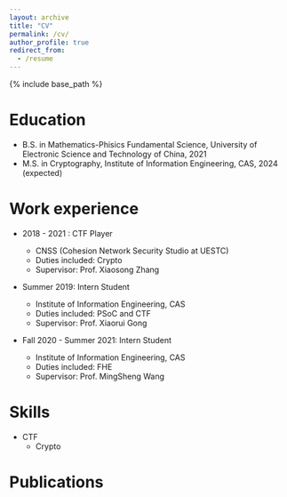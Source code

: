 ```yaml
---
layout: archive
title: "CV"
permalink: /cv/
author_profile: true
redirect_from:
  - /resume
---
```


{% include base_path %}

Education
======
* B.S. in Mathematics-Phisics Fundamental Science, University of Electronic Science and Technology of China, 2021
* M.S. in Cryptography, Institute of Information Engineering, CAS, 2024 (expected)

Work experience
======
* 2018 - 2021 : CTF Player
  * CNSS (Cohesion Network Security Studio at UESTC)
  * Duties included: Crypto
  * Supervisor: Prof. Xiaosong Zhang

* Summer 2019: Intern Student
  * Institute of Information Engineering, CAS
  * Duties included: PSoC and CTF
  * Supervisor: Prof. Xiaorui Gong

* Fall 2020 - Summer 2021: Intern Student
  * Institute of Information Engineering, CAS
  * Duties included: FHE
  * Supervisor: Prof. MingSheng Wang
  
Skills
======
* CTF
  * Crypto

Publications
======

